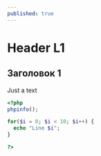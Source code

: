 ```yaml
---
published: true
---
```


# Header L1

## Заголовок 1

Just a text

```php
<?php
phpinfo();

for($i = 0; $i < 10; $i++) {
  echo "Line $i";
}

?>
```

